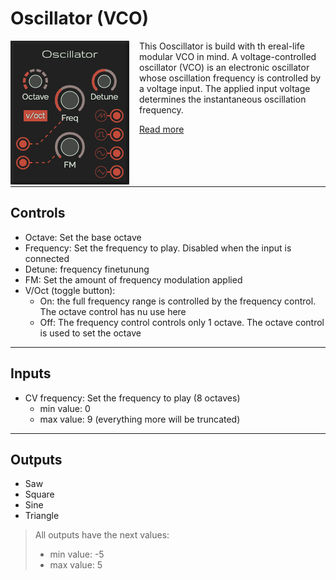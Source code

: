 # Oscillator (VCO)

<span style="margin-right: 1rem; float: left;">![Oscillator](./images/oscillator.png)</span>This Ooscillator is build with th ereal-life modular VCO in mind.
A voltage-controlled oscillator (VCO) is an electronic oscillator whose oscillation frequency is controlled by a voltage input. The applied input voltage determines the instantaneous oscillation frequency.

[Read more](https://en.wikipedia.org/wiki/Voltage-controlled_oscillator)

<hr style="width: 100%">

## Controls
* Octave: Set the base octave
* Frequency: Set the frequency to play. Disabled when the input is connected
* Detune: frequency finetunung
* FM: Set the amount of frequency modulation applied
* V/Oct (toggle button):
  * On: the full frequency range is controlled by the frequency control. The octave control has nu use here
  * Off: The frequency control controls only 1 octave. The octave control is used to set the octave

---

## Inputs
* CV frequency: Set the frequency to play (8 octaves)
  * min value: 0
  * max value: 9 (everything more will be truncated)

---

## Outputs
* Saw
* Square
* Sine
* Triangle

> All outputs have the next values:
>   * min value: -5
>   * max value: 5
